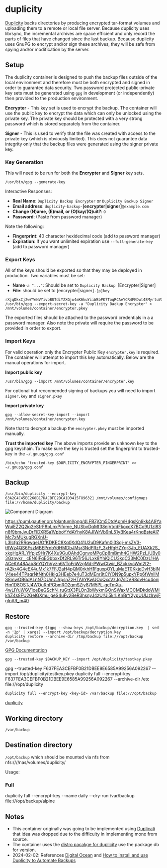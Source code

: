 # duplicity

[Duplicity](https://duplicity.gitlab.io) backs directories by producing encrypted tar-format volumes and uploading them to a remote or local file server. Because duplicity uses librsync, the incremental archives are space efficient and only record the parts of files that have changed since the last backup. Because duplicity uses GnuPG to encrypt and/or sign these archives, they will be safe from spying and/or modification by the server.

## Setup

The duplicity container is designed to push the backup files outside of the local environment and therefore must be both encrypted and signed in order to guarantee data security. Two password protected public-private key sets must be generated using `gpg` in development (or independently) then provided to the production environment.

**Encrypter** - This key set is used to encrypt the backup.  The container will use the public key to encrypt the data which can only be unlocked using the private key. The private key should be protected with a very strong password which is stored separately from the container.

**Signer** - This is used to verify that the file was created with access to the private key (which is obviously limited).  This does not guarantee data integrity only that the backup files were generated using the signer private key.

### Key Generation

This will need to be run for both the **Encrypter** and **Signer** key sets.

```
/usr/bin/gpg --generate-key

```

Interactive Responses:
- **Real Name**: `Duplicity Backup Encrypter` or `Duplicity Backup Signer`
- **Email address**: `duplicity-backup-`**[encrypter|signer]**`@example.com`
- **Change (N)ame, (E)mail, or (O)kay/(Q)uit?**: `O`
- **Password**: (Paste from password manager)

Note the following:
- **Fingerprint**: 40 character hexidecimal code (add to password manager)
- **Expiration**: If you want unlimited expiration use `--full-generate-key` (add to password manager)

### Export Keys

All of the keys should be exported so that they may be deployed in production.  Two variables must be set:
- **Name**`-a "..."`: Should be set to `Duplicity Backup `[Encrypter|Signer]
- **File**: should be set to [encrypter|signer]`.[p]key`
 
```
rXjqDkxCj2wYYeNVYivbBUTdiYZXGjw4mK6kuYiiWBbPK7ToqRCAeYCR4FKDwt48MyrtuV3wo6NkPghxQQuCDecTbHFNEsioHbT2
/usr/bin/gpg --export-secret-key -a "Duplicity Backup Encrypter" > /mnt/volumes/container/encrypter.pkey
```

The exported files should be attached to the password credentials in a a password manager. Also note the private will require the password to be provided in order to export.

### Import Keys

For valid operation only the Encrypter Public Key `encrypter.key` is required. The container will attempt to import this key automatically. Below are the manual operations for import.

**Import public key**
```
/usr/bin/gpg --import /mnt/volumes/container/encrypter.key
```

For optional but reccomended signing of backups you will need to import `signer.key` and `signer.pkey`

**Import private key**
```
gpg --allow-secret-key-import --import /mnt/volumes/container/encrypter.key
```

Note that to decrypt a backup the `encrypter.pkey` must be imported manually.

**Trust the imported key**
The above imports provide an unknown key to the gpg keychain. To make sure the key is trusted set the fingerprint to trusted-key in the `~/.gnupg/gpg.conf`

```
/bin/echo "trusted-key $DUPLICITY_ENCRYPTER_FINGERPRINT" >> ~/.gnupg/gpg.conf
```

## Backup

```
/usr/bin/duplicity --encrypt-key 63A2C4C45BE268B17DACBFE2BCA1D3415F896321 /mnt/volumes/configmaps file:///home/duplicity/backup
```


![Component Diagram](https://puml.gautier.org/plantuml/png/dLDRQzim57xthr3DO0duyfAdCHPMEzqUqgqqZ3wC4HHPjKLqGpxEQhByzyftEqqsM5uidVDTT3ufDqmINYGKVOmMORG8T27u9-TcMjr6IW9zWRzqCPFKNEqBhIILr_XnAR5Wv5gNQgvACT2TzwWzZrtvpS-kZfio1oh-h6pBQCDokZtTga8cs9Gpp1dEFSJnZd8F7PTGQdhoq19mQillE9FxkTLue2PNyhXTlS3fZBDCQ4wC_UPM6-XRRcF_Fznse3h2OQHwgBv-hWYKPFBVfwebslJVIBVrLZe8WeRmI3a6fcIUCJtcD3JRdO7oqBDHmaErVKFx6ItG0ySIVjolVyqo09r_24DTLUor-JaadEs2b45Mx0AcxDNw7Joq6G03Jf7Rdmh53AS62-IZkD2S4GQbwpZzZRgaYyRrAbgtcQEZCvhDVIuagQQPeD0j9lj2exjHCwH0mbuqtDK8T-wWmH9pRNiLk5dvP6exzXLOuhGvN6jstrJGXXYceROiScl4v63h3xPZiQHFmB8ccrvYg9vnKvrMm5GMpQ9dL0sBFJadfuV7kvdxMvbz1NooNoPJTATuqWmIWj13C1CImIIhaucg1LehWljW3zXSOTdd0qpso7ZOJXM4XF2WU25eFYWvrLCSvzmTlAPIYpW7JDu2vlm2P1Bk63FcTaQHqcNNdn0xm2F5oKL07zTdGp9se1T1P-dOVmkfW8wp-VhzQRjUVLbzYsVpLm00)

https://puml.gautier.org/plantuml/png/dLFBZjCm5DtdApmH4gsKn9kk4A9YaWuiEZ2Q2iq2eSfrF8bLnxPifqme_NUSbvDqMf38njVtddFkoxcX7BCo9U1zl83n8f9bmJvuDrFlDXRSa1VpboYYdAYhyK8AJlWrVb9nL51yBKea4rKnqBsteAl7Mc7xMUkugRGXnU-L3Icfg2RRqwqeUOfKDKEC8Xq0XdQ41U2uD9Kafm0i3Sgi-msZV3-t6Wz4QS6FszMBEPrnbYdHMDbJMsr3NdFRzF_3xHfgHZYqr3Jb_EUAXk2S_xkgHgAR_Ylfpjz9Hr7K4Xu9GuOAhdCgnvoMPgCp8mBmh4GHW2PzI_iUBy03Gznykr__cEN6IFqEGbbxxDf2RL96Tr56JLxk8YhiQiCU3kqC33MC0DzL1HAACeKA48Aab8nYQYhVyzn6VToFnWzgMd-PWwCtwir_BZckkvcWm2t2-rA2kr4G4eEX4uMx1k7FFJ2aH4pQM0rkhH1FquxpOYLuMaET0KkjeDvH3blNV4ee44TPsqrNtNth0Hkig3HEeb7e4uT3dMEnr8tCiYON9p5upxYPp6fWnilMS8mwOB6dALnN7DUmZJrpsnZzHTAhYKwUOoQxcVzJg7sDVR8dvHcu4onjHm1D8OSTJ4WOuRnPGbmRO2qmSZiy87M5PL-geTmXa-4wLIYuWGV1oeBeGSchN_ruGttX3PLOn3bWykmGOnSWaxMCCMDkdoWMikhZ4s8FU2GelGXmu_geS4uFv2BeR3hsnyJ4zUrUi5krLKnBrY2ypUUlJzlrwjFgIpAR_m40
    
## Restore

```
gpg --trusted-key $(gpg --show-keys /opt/backup/decryption.key  | sed -n '2p' | xargs) --import /opt/backup/decryption.key
duplicity restore --archive-dir /tmp/backup file:///opt/backup /var/backup
```


[GPG Documentation](https://www.gnupg.org/documentation/manuals/gnupg/GPG-Configuration-Options.html)
```
gpg --trusted-key $BACKUP_KEY --import /opt/duplicity/testkey.pkey
```

gpg --trusted-key F637FEA3CEFBF0B21DBEE9E6585A99256A092267 --import /opt/duplicity/testkey.pkey
 duplicity full --encrypt-key F637FEA3CEFBF0B21DBEE9E6585A99256A092267  --archive-dir /etc file:///opt/duplicity
```
duplicity full --encrypt-key <key-id> /var/backup file:///opt/backup
```

[duplicity](https://linux.die.net/man/1/duplicity)

## Working directory
`/var/backup `

## Destination directory
`/opt/backup` which should be mounted via nfs from nfs:///<ip>/nas/volumes/duplicity/<container>

Usage: 
  
### Full
duplicity full --encrypt-key <id> --name daily --dry-run /var/backup file:///opt/backup/alpine
  
  
## Notes

- This container originally was going to be implemented using [Duplicati](https://www.duplicati.com) that idea was dropped due to the difficulty in implementing mono from source.
- The container uses the [distro pacakge for duplicity](https://pkgs.alpinelinux.org/packages?name=duplicity&branch=edge&repo=&arch=&maintainer=) use the package db for version.
- 2024-02-02: References [Digital Ocean](https://www.digitalocean.com/community/tutorials/how-to-use-duplicity-with-gpg-to-securely-automate-backups-on-ubuntu) and [How to install and use Duplicity to Automate Backups](https://www.webhi.com/how-to/setup-use-duplicity-automatic-backups/)





